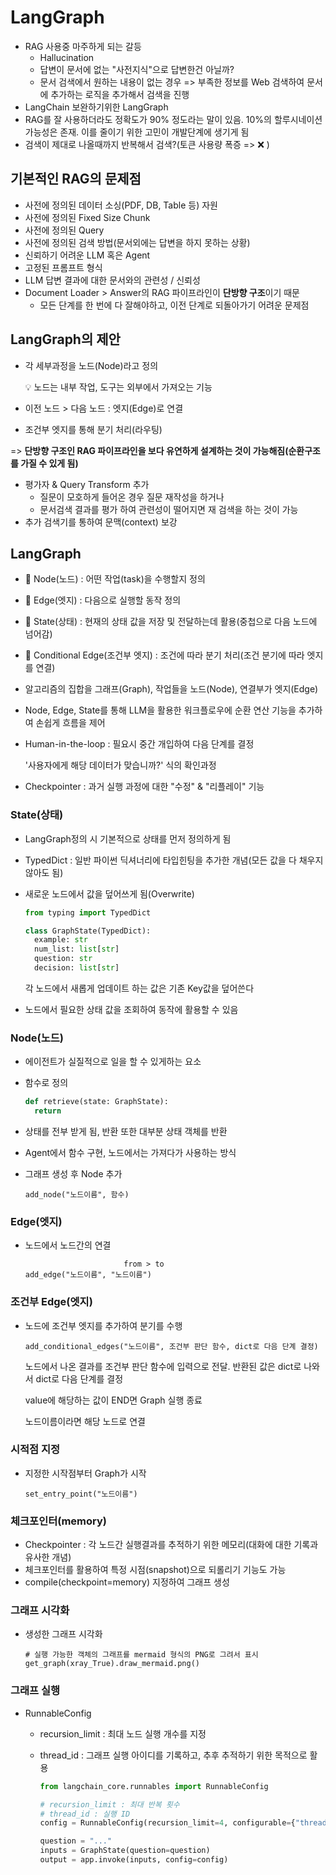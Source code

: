 # LangGraph

- RAG 사용중 마주하게 되는 갈등
  - Hallucination
  - 답변이 문서에 없는 "사전지식"으로 답변한건 아닐까?
  - 문서 검색에서 원하는 내용이 없는 경우 => 부족한 정보를 Web 검색하여 문서에 추가하는 로직을 추가해서 검색을 진행
- LangChain 보완하기위한 LangGraph
- RAG를 잘 사용하더라도 정확도가 90% 정도라는 말이 있음. 10%의 할루시네이션 가능성은 존재. 이를 줄이기 위한 고민이 개발단계에 생기게 됨
- 검색이 제대로 나올때까지 반복해서 검색?(토큰 사용량 폭증 ​=​> :x: )

## 기본적인 RAG의 문제점

- 사전에 정의된 데이터 소싱(PDF, DB, Table 등) 자원
- 사전에 정의된 Fixed Size Chunk
- 사전에 정의된 Query
- 사전에 정의된 검색 방법(문서외에는 답변을 하지 못하는 상황)
- 신뢰하기 어려운 LLM 혹은 Agent
- 고정된 프롬프트 형식
- LLM 답변 결과에 대한 문서와의 관련성 / 신뢰성
- Document Loader > Answer의 RAG 파이프라인이 **단방향 구조**이기 때문
  - 모든 단계를 한 번에 다 잘해야하고, 이전 단계로 되돌아가기 어려운 문제점

## LangGraph의 제안

- 각 세부과정을 노드(Node)라고 정의

  :bulb: 노드는 내부 작업, 도구는 외부에서 가져오는 기능

- 이전 노드 > 다음 노드 : 엣지(Edge)로 연결

- 조건부 엣지를 통해 분기 처리(라우팅)

=> **단방향 구조인 RAG 파이프라인을 보다 유연하게 설계하는 것이 가능해짐(순환구조를 가질 수 있게 됨)**

- 평가자 & Query Transform 추가
  - 질문이 모호하게 들어온 경우 질문 재작성을 하거나
  - 문서검색 결과를 평가 하여 관련성이 떨어지면 재 검색을 하는 것이 가능
- 추가 검색기를 통하여 문맥(context) 보강

## LangGraph

- :star2: Node(노드) : 어떤 작업(task)을 수행할지 정의

- :star2: Edge(엣지) : 다음으로 실행할 동작 정의

- :star2: State(상태) : 현재의 상태 값을 저장 및 전달하는데 활용(중첩으로 다음 노드에 넘어감)

- :star2: ​Conditional Edge(조건부 엣지) : 조건에 따라 분기 처리(조건 분기에 따라 엣지를 연결)

- 알고리즘의 집합을 그래프(Graph), 작업들을 노드(Node), 연결부가 엣지(Edge)

- Node, Edge, State를 통해 LLM을 활용한 워크플로우에 순환 연산 기능을 추가하여 손쉽게 흐름을 제어

- Human-in-the-loop : 필요시 중간 개입하여 다음 단계를 결정

  '사용자에게 해당 데이터가 맞습니까?' 식의 확인과정

- Checkpointer : 과거 실행 과정에 대한 "수정" & "리플레이" 기능

### State(상태)

- LangGraph정의 시 기본적으로 상태를 먼저 정의하게 됨

- TypedDict : 일반 파이썬 딕셔너리에 타입힌팅을 추가한 개념(모든 값을 다 채우지 않아도 됨)

- 새로운 노드에서 값을 덮어쓰게 됨(Overwrite)

  ```python
  from typing import TypedDict
  
  class GraphState(TypedDict):
    example: str
    num_list: list[str]
    question: str
    decision: list[str]
  ```

   각 노드에서 새롭게 업데이트 하는 값은 기존 Key값을 덮어쓴다

- 노드에서 필요한 상태 값을 조회하여 동작에 활용할 수 있음

### Node(노드)

- 에이전트가 실질적으로 일을 할 수 있게하는 요소

- 함수로 정의

  ```python
  def retrieve(state: GraphState):
  	return
  ```

- 상태를 전부 받게 됨, 반환 또한 대부분 상태 객체를 반환

- Agent에서 함수 구현, 노드에서는 가져다가 사용하는 방식

- 그래프 생성 후 Node 추가

  ```
  add_node("노드이름", 함수)
  ```

### Edge(엣지)

- 노드에서 노드간의 연결

  ```
    					from > to
  add_edge("노드이름", "노드이름")
  ```

### 조건부 Edge(엣지)

- 노드에 조건부 엣지를 추가하여 분기를 수행

  ```
  add_conditional_edges("노드이름", 조건부 판단 함수, dict로 다음 단계 결정)
  ```

  노드에서 나온 결과를 조건부 판단 함수에 입력으로 전달. 반환된 값은 dict로 나와서 dict로 다음 단계를 결정

  value에 해당하는 값이 END면 Graph 실행 종료

  노드이름이라면 해당 노드로 연결

### 시적점 지정

- 지정한 시작점부터 Graph가 시작

  ```
  set_entry_point("노드이름")
  ```

### 체크포인터(memory)

- Checkpointer : 각 노드간 실행결과를 추적하기 위한 메모리(대화에 대한 기록과 유사한 개념)
- 체크포인터를 활용하여 특정 시점(snapshot)으로 되롤리기 기능도 가능
- compile(checkpoint=memory) 지정하여 그래프 생성

### 그래프 시각화

- 생성한 그래프 시각화

  ```
  # 실행 가능한 객체의 그래프를 mermaid 형식의 PNG로 그려서 표시
  get_graph(xray_True).draw_mermaid.png()
  ```

### 그래프 실행

- RunnableConfig

  - recursion_limit : 최대 노드 실행 개수를 지정

  - thread_id : 그래프 실행 아이디를 기록하고, 추후 추적하기 위한 목적으로 활용

    ```python
    from langchain_core.runnables import RunnableConfig
    
    # recursion_limit : 최대 반복 횟수
    # thread_id : 실행 ID
    config = RunnableConfig(recursion_limit=4, configurable={"thread_id": "ACTION-ID"})
    
    question = "..."
    inputs = GraphState(question=question)
    output = app.invoke(inputs, config=config)
    ```

    







































